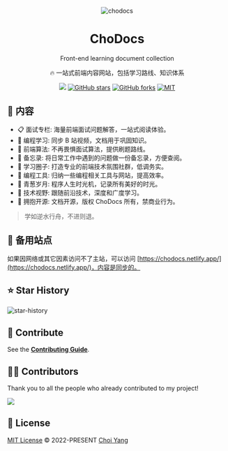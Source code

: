 <p align="center">
<img  alt="chodocs" src="https://chodocs.cn/chodocs-logo.svg"/>
</p>

<h1 align="center">
ChoDocs
</h1>

<p align="center">
Front-end learning document collection
</p>

<p align="center">
🔥 一站式前端内容网站，包括学习路线、知识体系
</p>

<p align="center">
<a href="https://space.bilibili.com/351534170"><img src="https://img.shields.io/badge/dynamic/json?labelColor=FE7398&logo=bilibili&logoColor=white&label=bilibili%20fans&color=00aeec&query=%24.data.totalSubs&url=https%3A%2F%2Fapi.spencerwoo.com%2Fsubstats%2F%3Fsource%3Dbilibili%26queryKey%3D351534170" /></a>
<a href="https://github.com/chodocs/chodocs" target="__blank"><img alt="GitHub stars" src="https://img.shields.io/github/stars/chodocs/chodocs?style=social"></a>
<a href="https://github.com/chodocs/chodocs/network"><img alt="GitHub forks" src="https://img.shields.io/github/forks/chodocs/chodocs?style=social"></a>
<a href="https://github.com/chodocs/chodocs" target="__blank"><img alt="MIT" src="https://img.shields.io/github/license/chodocs/chodocs"></a>

## 📓 内容

- 📋 面试专栏: 海量前端面试问题解答，一站式阅读体验。
- 💬 编程学习: 同步 B 站视频，文档用于巩固知识。
- 📓 前端算法: 不再畏惧面试算法，提供刷题路线。
- 🚚 备忘录: 将日常工作中遇到的问题做一份备忘录，方便查阅。
- 💭 学习圈子: 打造专业的前端技术氛围社群，低调务实。
- 🔧 编程工具: 归纳一些编程相关工具与网站，提高效率。
- 🌱 青葱岁月: 程序人生时光机，记录所有美好的时光。
- 🎉 技术视野: 跟随前沿技术，深度和广度学习。
- 🚩 拥抱开源: 文档开源，版权 ChoDocs 所有，禁商业行为。

> 学如逆水行舟，不进则退。

## 🔋 备用站点

如果因网络或其它因素访问不了主站，可以访问 [https://chodocs.netlify.app/](https://chodocs.netlify.app/)，内容是同步的。

## ⭐ Star History

![star-history](https://api.star-history.com/svg?repos=chodocs/chodocs&type=Date)

## 🧱 Contribute

See the [**Contributing Guide**](https://chodocs.cn/contributing.html).

## 🧑‍💻 Contributors

Thank you to all the people who already contributed to my project!

<a href="https://github.com/chodocs/chodocs/graphs/contributors">
  <img src="https://contrib.rocks/image?repo=chodocs/chodocs" />
</a>

## 📄 License

[MIT License](https://github.com/chodocs/chodocs/blob/main/LICENSE) © 2022-PRESENT [Choi Yang](https://github.com/Chocolate1999)
